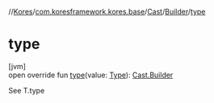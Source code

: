 //[Kores](../../../../index.md)/[com.koresframework.kores.base](../../index.md)/[Cast](../index.md)/[Builder](index.md)/[type](type.md)

# type

[jvm]\
open override fun [type](type.md)(value: [Type](https://docs.oracle.com/javase/8/docs/api/java/lang/reflect/Type.html)): [Cast.Builder](index.md)

See T.type
